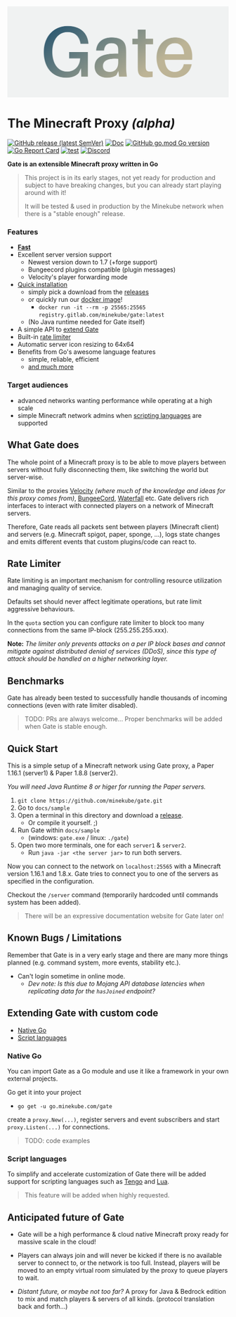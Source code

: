 ![Logo](docs/images/cover3.png)

# The Minecraft Proxy _(alpha)_

[![GitHub release (latest SemVer)](https://img.shields.io/github/v/release/minekube/gate?sort=semver)](https://github.com/minekube/gate/releases)
[![Doc](https://img.shields.io/badge/go.dev-reference-007d9c?logo=go)](https://pkg.go.dev/go.minekube.com/gate)
[![GitHub go.mod Go version](https://img.shields.io/github/go-mod/go-version/minekube/gate?logo=go)](https://golang.org/doc/devel/release.html)
[![Go Report Card](https://goreportcard.com/badge/go.minekube.com/gate)](https://goreportcard.com/report/go.minekube.com/gate)
[![test](https://github.com/minekube/gate/workflows/test/badge.svg)](https://github.com/minekube/gate/actions?query=workflow%3Atest)
[![Discord](https://img.shields.io/discord/633708750032863232?logo=discord)](https://discord.gg/6vMDqWE)

**Gate is an extensible Minecraft proxy written in Go**

> This project is in its early stages, not yet ready for production and
> subject to have breaking changes,
> but you can already start playing around with it!
>
> It will be tested & used in production by the Minekube network when
> there is a "stable enough" release.

### Features

- [**Fast**](#benchmarks)
- Excellent server version support
    - Newest version down to 1.7 (+forge support)
    - Bungeecord plugins compatible (plugin messages)
    - Velocity's player forwarding mode
- [Quick installation](#quick-start)
    - simply pick a download from the [releases](https://github.com/minekube/gate/releases)
    - or quickly run our [docker image](https://gitlab.com/minekube/gate/container_registry)!
        - `docker run -it --rm -p 25565:25565 registry.gitlab.com/minekube/gate:latest`
    - (No Java runtime needed for Gate itself)
- A simple API to [extend Gate](#extending-gate-with-custom-code)
- Built-in [rate limiter](#rate-limiter)
- Automatic server icon resizing to 64x64
- Benefits from Go's awesome language features
    - simple, reliable, efficient
    - [and much more](https://golang.org/)

### Target audiences
- advanced networks wanting performance while operating at a high scale
- simple Minecraft network admins when [scripting languages](#script-languages)
are supported

## What Gate does

The whole point of a Minecraft proxy is to be able to
move players between servers without fully disconnecting them,
like switching the world but server-wise.

Similar to the proxies
[Velocity](https://github.com/VelocityPowered/Velocity)
_(where much of the knowledge and ideas for this proxy comes from)_,
[BungeeCord](https://github.com/SpigotMC/BungeeCord),
[Waterfall](https://github.com/PaperMC/Waterfall) etc.
Gate delivers rich interfaces to interact with connected players
on a network of Minecraft servers.

Therefore, Gate reads all packets sent between
players (Minecraft client) and servers (e.g. Minecraft spigot, paper, sponge, ...),
logs state changes and emits different events that 
custom plugins/code can react to.

## Rate Limiter

Rate limiting is an important mechanism for controlling
resource utilization and managing quality of service.

Defaults set should never affect legitimate operations,
but rate limit aggressive behaviours.

In the `quota` section you can configure rate limiter
to block too many connections from the same IP-block (255.255.255.xxx).
    
**Note:** _The limiter only prevents attacks on a per IP block bases
and cannot mitigate against distributed denial of services (DDoS), since this type
of attack should be handled on a higher networking layer._
    
## Benchmarks

Gate has already been tested to successfully handle thousands of incoming connections
(even with rate limiter disabled).

> TODO: PRs are always welcome...
> Proper benchmarks will be added when Gate is stable enough.

## Quick Start

This is a simple setup of a Minecraft network using Gate proxy,
a Paper 1.16.1 (server1) & Paper 1.8.8 (server2).

_You will need Java Runtime 8 or higer for running the Paper servers._

1. `git clone https://github.com/minekube/gate.git`
2. Go to `docs/sample`
3. Open a terminal in this directory
and download a [release](https://github.com/minekube/gate/releases).
    - Or compile it yourself. ;)
4. Run Gate within `docs/sample`
    - (windows: `gate.exe` / linux: `./gate`)
5. Open two more terminals, one for each `server1` & `server2`.
    - Run `java -jar <the server jar>` to run both servers.
    
Now you can connect to the network on `localhost:25565`
with a Minecraft version 1.16.1 and 1.8.x.
Gate tries to connect you to one of the servers as specified in the configuration.

Checkout the `/server` command
(temporarily hardcoded until commands system has been added).

> There will be an expressive documentation website for Gate later on!

## Known Bugs / Limitations

Remember that Gate is in a very early stage and there are many
more things planned (e.g. command system, more events, stability etc.).

- Can't login sometime in online mode.
  - _Dev note: Is this due to Mojang API database latencies when
 replicating data for the `hasJoined` endpoint?_

## Extending Gate with custom code

- [Native Go](#native-go)
- [Script languages](#script-languages)

### Native Go

You can import Gate as a Go module and use it like a framework
in your own external projects.

Go get it into your project
- `go get -u go.minekube.com/gate`


create a `proxy.New(...)`, register servers and event subscribers and start
`proxy.Listen(...)` for connections.

> TODO: code examples

### Script languages

To simplify and accelerate customization of Gate there
will be added support for scripting languages such as
[Tengo](https://github.com/d5/tengo) and
[Lua](https://github.com/yuin/gopher-lua).

> This feature will be added when highly requested.

## Anticipated future of Gate

- Gate will be a high performance & cloud native Minecraft proxy
ready for massive scale in the cloud!

- Players can always join and will never be kicked if there is
no available server to connect to, or the network is too full.
Instead, players will be moved to an empty virtual room simulated
by the proxy to queue players to wait.

- _Distant future, or maybe not too far?_ A proxy for Java & Bedrock edition to mix and match players & servers of all kinds.
(protocol translation back and forth...)